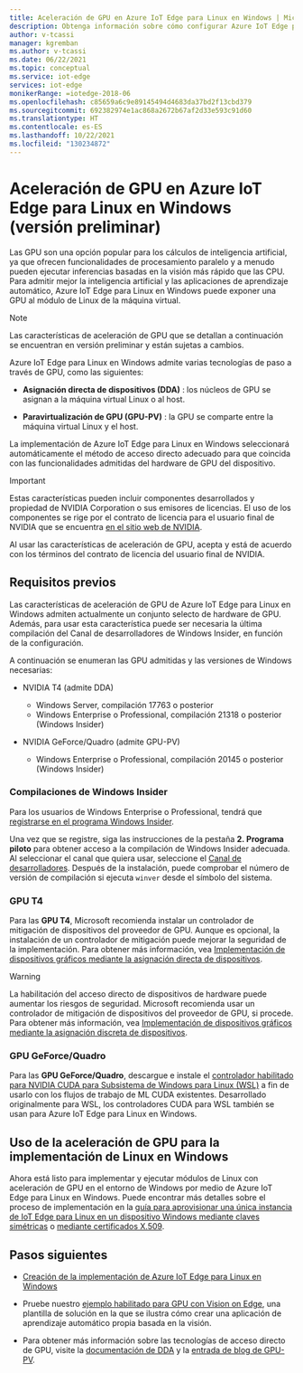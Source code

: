```yaml
---
title: Aceleración de GPU en Azure IoT Edge para Linux en Windows | Microsoft Docs
description: Obtenga información sobre cómo configurar Azure IoT Edge para Linux en máquinas virtuales Windows para usar GPU de dispositivo host.
author: v-tcassi
manager: kgremban
ms.author: v-tcassi
ms.date: 06/22/2021
ms.topic: conceptual
ms.service: iot-edge
services: iot-edge
monikerRange: =iotedge-2018-06
ms.openlocfilehash: c85659a6c9e89145494d4683da37bd2f13cbd379
ms.sourcegitcommit: 692382974e1ac868a2672b67af2d33e593c91d60
ms.translationtype: HT
ms.contentlocale: es-ES
ms.lasthandoff: 10/22/2021
ms.locfileid: "130234872"
---
```

# <a name="gpu-acceleration-for-azure-iot-edge-for-linux-on-windows-preview"></a>Aceleración de GPU en Azure IoT Edge para Linux en Windows (versión preliminar)

Las GPU son una opción popular para los cálculos de inteligencia artificial, ya que ofrecen funcionalidades de procesamiento paralelo y a menudo pueden ejecutar inferencias basadas en la visión más rápido que las CPU. Para admitir mejor la inteligencia artificial y las aplicaciones de aprendizaje automático, Azure IoT Edge para Linux en Windows puede exponer una GPU al módulo de Linux de la máquina virtual.

> [!NOTE]
> Las características de aceleración de GPU que se detallan a continuación se encuentran en versión preliminar y están sujetas a cambios.

Azure IoT Edge para Linux en Windows admite varias tecnologías de paso a través de GPU, como las siguientes:

* **Asignación directa de dispositivos (DDA)** : los núcleos de GPU se asignan a la máquina virtual Linux o al host.

* **Paravirtualización de GPU (GPU-PV)** : la GPU se comparte entre la máquina virtual Linux y el host.

La implementación de Azure IoT Edge para Linux en Windows seleccionará automáticamente el método de acceso directo adecuado para que coincida con las funcionalidades admitidas del hardware de GPU del dispositivo.

> [!IMPORTANT]
> Estas características pueden incluir componentes desarrollados y propiedad de NVIDIA Corporation o sus emisores de licencias. El uso de los componentes se rige por el contrato de licencia para el usuario final de NVIDIA que se encuentra [en el sitio web de NVIDIA](https://www.nvidia.com/content/DriverDownload-March2009/licence.php?lang=us).
>
> Al usar las características de aceleración de GPU, acepta y está de acuerdo con los términos del contrato de licencia del usuario final de NVIDIA.

## <a name="prerequisites"></a>Requisitos previos

Las características de aceleración de GPU de Azure IoT Edge para Linux en Windows admiten actualmente un conjunto selecto de hardware de GPU. Además, para usar esta característica puede ser necesaria la última compilación del Canal de desarrolladores de Windows Insider, en función de la configuración.

A continuación se enumeran las GPU admitidas y las versiones de Windows necesarias:

* NVIDIA T4 (admite DDA)

  * Windows Server, compilación 17763 o posterior
  * Windows Enterprise o Professional, compilación 21318 o posterior (Windows Insider)

* NVIDIA GeForce/Quadro (admite GPU-PV)

  * Windows Enterprise o Professional, compilación 20145 o posterior (Windows Insider)

### <a name="windows-insider-builds"></a>Compilaciones de Windows Insider

Para los usuarios de Windows Enterprise o Professional, tendrá que [registrarse en el programa Windows Insider](https://insider.windows.com/getting-started#register).

Una vez que se registre, siga las instrucciones de la pestaña **2. Programa piloto** para obtener acceso a la compilación de Windows Insider adecuada. Al seleccionar el canal que quiera usar, seleccione el [Canal de desarrolladores](/windows-insider/flight-hub/#active-development-builds-of-windows-10). Después de la instalación, puede comprobar el número de versión de compilación si ejecuta `winver` desde el símbolo del sistema.

### <a name="t4-gpus"></a>GPU T4

Para las **GPU T4**, Microsoft recomienda instalar un controlador de mitigación de dispositivos del proveedor de GPU. Aunque es opcional, la instalación de un controlador de mitigación puede mejorar la seguridad de la implementación. Para obtener más información, vea [Implementación de dispositivos gráficos mediante la asignación directa de dispositivos](/windows-server/virtualization/hyper-v/deploy/deploying-graphics-devices-using-dda#optional---install-the-partitioning-driver).

> [!WARNING]
> La habilitación del acceso directo de dispositivos de hardware puede aumentar los riesgos de seguridad. Microsoft recomienda usar un controlador de mitigación de dispositivos del proveedor de GPU, si procede. Para obtener más información, vea [Implementación de dispositivos gráficos mediante la asignación discreta de dispositivos](/windows-server/virtualization/hyper-v/deploy/deploying-graphics-devices-using-dda).

### <a name="geforcequadro-gpus"></a>GPU GeForce/Quadro

Para las **GPU GeForce/Quadro**, descargue e instale el [controlador habilitado para NVIDIA CUDA para Subsistema de Windows para Linux (WSL)](https://developer.nvidia.com/cuda/wsl) a fin de usarlo con los flujos de trabajo de ML CUDA existentes. Desarrollado originalmente para WSL, los controladores CUDA para WSL también se usan para Azure IoT Edge para Linux en Windows.

## <a name="using-gpu-acceleration-for-your-linux-on-windows-deployment"></a>Uso de la aceleración de GPU para la implementación de Linux en Windows

Ahora está listo para implementar y ejecutar módulos de Linux con aceleración de GPU en el entorno de Windows por medio de Azure IoT Edge para Linux en Windows. Puede encontrar más detalles sobre el proceso de implementación en la [guía para aprovisionar una única instancia de IoT Edge para Linux en un dispositivo Windows mediante claves simétricas](how-to-provision-single-device-linux-on-windows-symmetric.md) o [mediante certificados X.509](how-to-provision-single-device-linux-on-windows-x509.md).

## <a name="next-steps"></a>Pasos siguientes

* [Creación de la implementación de Azure IoT Edge para Linux en Windows](how-to-install-iot-edge-on-windows.md)

* Pruebe nuestro [ejemplo habilitado para GPU con Vision on Edge](https://github.com/Azure-Samples/azure-intelligent-edge-patterns/blob/master/factory-ai-vision/Tutorial/Eflow.md), una plantilla de solución en la que se ilustra cómo crear una aplicación de aprendizaje automático propia basada en la visión.

* Para obtener más información sobre las tecnologías de acceso directo de GPU, visite la [documentación de DDA](/windows-server/virtualization/hyper-v/plan/plan-for-gpu-acceleration-in-windows-server#discrete-device-assignment-dda) y la [entrada de blog de GPU-PV](https://devblogs.microsoft.com/directx/directx-heart-linux/#gpu-virtualization).
